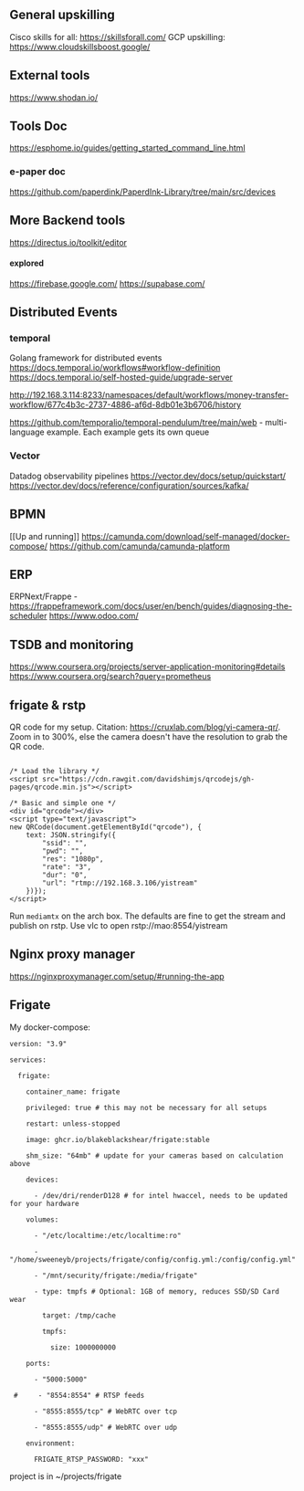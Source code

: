 ## General upskilling

Cisco skills for all: https://skillsforall.com/
GCP upskilling: https://www.cloudskillsboost.google/

## External tools
https://www.shodan.io/

## Tools Doc
https://esphome.io/guides/getting_started_command_line.html

### e-paper doc
https://github.com/paperdink/PaperdInk-Library/tree/main/src/devices

## More Backend tools
https://directus.io/toolkit/editor

#### explored
https://firebase.google.com/
https://supabase.com/

## Distributed Events
### temporal
Golang framework for distributed events
https://docs.temporal.io/workflows#workflow-definition
https://docs.temporal.io/self-hosted-guide/upgrade-server

http://192.168.3.114:8233/namespaces/default/workflows/money-transfer-workflow/677c4b3c-2737-4886-af6d-8db01e3b6706/history

https://github.com/temporalio/temporal-pendulum/tree/main/web - multi-language example.  Each example gets its own queue

### Vector
Datadog observability pipelines
https://vector.dev/docs/setup/quickstart/
https://vector.dev/docs/reference/configuration/sources/kafka/

## BPMN
[[Up and running]]
https://camunda.com/download/self-managed/docker-compose/
https://github.com/camunda/camunda-platform

## ERP
ERPNext/Frappe - https://frappeframework.com/docs/user/en/bench/guides/diagnosing-the-scheduler
https://www.odoo.com/


## TSDB and monitoring
https://www.coursera.org/projects/server-application-monitoring#details
https://www.coursera.org/search?query=prometheus

## frigate & rstp

QR code for my setup.  Citation: https://cruxlab.com/blog/yi-camera-qr/.  Zoom in to 300%, else the camera doesn't have the resolution to grab the QR code.

```

/* Load the library */
<script src="https://cdn.rawgit.com/davidshimjs/qrcodejs/gh-pages/qrcode.min.js"></script>

/* Basic and simple one */
<div id="qrcode"></div>
<script type="text/javascript">
new QRCode(document.getElementById("qrcode"), {
    text: JSON.stringify({
        "ssid": "",
        "pwd": "",
        "res": "1080p",
        "rate": "3",
        "dur": "0",
        "url": "rtmp://192.168.3.106/yistream"
    })});
</script>

```

Run ```mediamtx``` on the arch box.  The defaults are fine to get the stream and publish on rstp.  Use vlc to open rstp://mao:8554/yistream

## Nginx proxy manager
https://nginxproxymanager.com/setup/#running-the-app

## Frigate
My docker-compose:

```
version: "3.9"

services:

  frigate:

    container_name: frigate

    privileged: true # this may not be necessary for all setups

    restart: unless-stopped

    image: ghcr.io/blakeblackshear/frigate:stable

    shm_size: "64mb" # update for your cameras based on calculation above

    devices:

      - /dev/dri/renderD128 # for intel hwaccel, needs to be updated for your hardware

    volumes:

      - "/etc/localtime:/etc/localtime:ro"

      - "/home/sweeneyb/projects/frigate/config/config.yml:/config/config.yml"

      - "/mnt/security/frigate:/media/frigate"

      - type: tmpfs # Optional: 1GB of memory, reduces SSD/SD Card wear

        target: /tmp/cache

        tmpfs:

          size: 1000000000

    ports:

      - "5000:5000"

 #     - "8554:8554" # RTSP feeds

      - "8555:8555/tcp" # WebRTC over tcp

      - "8555:8555/udp" # WebRTC over udp

    environment:

      FRIGATE_RTSP_PASSWORD: "xxx"
```
project is in ~/projects/frigate